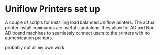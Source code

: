 # Uniflow Printers set up
A couple of scripts for installing load balanced Uniflow printers.
The actual printer install commands are useful standalone. they allow for AD and Non AD bound machines to seamlessly connect users to the printers with no authentication prompts. 

probably not all my own work.

